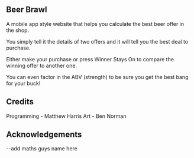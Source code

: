 Beer Brawl
----------

A mobile app style website that helps you calculate the best beer offer in the shop.

You simply tell it the details of two offers and it will tell you the best deal to purchase.

Either make your purchase or press Winner Stays On to compare the winning offer to another one.

You can even factor in the ABV (strength) to be sure you get the best bang for your buck!



Credits
-------
Programming - Matthew Harris
Art - Ben Norman


Acknowledgements
----------------
--add maths guys name here